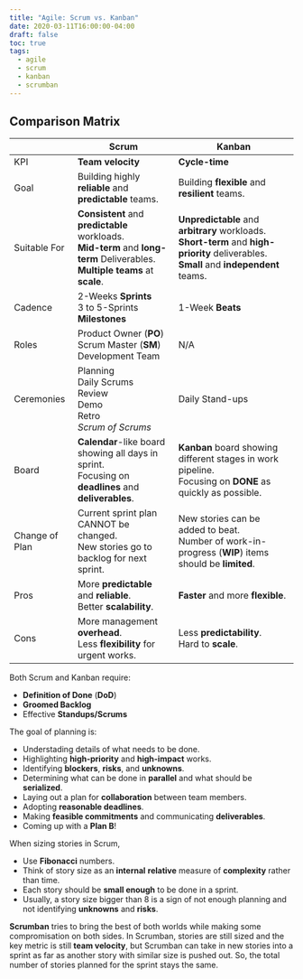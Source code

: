 ```yaml
---
title: "Agile: Scrum vs. Kanban"
date: 2020-03-11T16:00:00-04:00
draft: false
toc: true
tags:
  - agile
  - scrum
  - kanban
  - scrumban
---
```


## Comparison Matrix

|    | Scrum | Kanban |
|----|-------|--------|
| KPI | **Team velocity** | **Cycle-time** |
| Goal | Building highly **reliable** and **predictable** teams. | Building **flexible** and **resilient** teams. |
| Suitable For | **Consistent** and **predictable** workloads.<br/>**Mid-term** and **long-term** Deliverables.<br/> **Multiple teams** at **scale**.  | **Unpredictable** and **arbitrary** workloads.<br/> **Short-term** and **high-priority** deliverables.<br/> **Small** and **independent** teams.
| Cadence | 2-Weeks **Sprints**<br/>3 to 5-Sprints **Milestones** | 1-Week **Beats** |
| Roles | Product Owner (**PO**)<br/>Scrum Master (**SM**)<br/>Development Team | N/A |
| Ceremonies | Planning<br/>Daily Scrums<br/>Review<br/>Demo<br/>Retro<br/>_Scrum of Scrums_ | Daily Stand-ups |
| Board | **Calendar**-like board showing all days in sprint.<br/>Focusing on **deadlines** and **deliverables**. | **Kanban** board showing different stages in work pipeline.<br/> Focusing on **DONE** as quickly as possible. |
| Change of Plan | Current sprint plan CANNOT be changed.<br/>New stories go to backlog for next sprint. | New stories can be added to beat.<br/> Number of work-in-progress (**WIP**) items should be **limited**. |
| Pros | More **predictable** and **reliable**.<br/> Better **scalability**. | **Faster** and more **flexible**. |
| Cons | More management **overhead**.<br/>Less **flexibility** for urgent works. | Less **predictability**.<br/>Hard to **scale**. |

Both Scrum and Kanban require:
  - **Definition of Done** (**DoD**)
  - **Groomed Backlog**
  - Effective **Standups/Scrums**

The goal of planning is:
  - Understading details of what needs to be done.
  - Highlighting **high-priority** and **high-impact** works.
  - Identifying **blockers**, **risks**, and **unknowns**.
  - Determining what can be done in **parallel** and what should be **serialized**.
  - Laying out a plan for **collaboration** between team members.
  - Adopting **reasonable deadlines**.
  - Making **feasible commitments** and communicating **deliverables**.
  - Coming up with a **Plan B**!

When sizing stories in Scrum,
  - Use **Fibonacci** numbers.
  - Think of story size as an **internal** **relative** measure of **complexity** rather than time.
  - Each story should be **small enough** to be done in a sprint.
  - Usually, a story size bigger than 8 is a sign of not enough planning and not identifying **unknowns** and **risks**.

**Scrumban** tries to bring the best of both worlds while making some compromisation on both sides.
In Scrumban, stories are still sized and the key metric is still **team velocity**,
but Scrumban can take in new stories into a sprint as far as another story with similar size is pushed out.
So, the total number of stories planned for the sprint stays the same.
